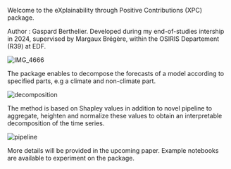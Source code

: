 Welcome to the eXplainability through Positive Contributions (XPC) package.

Author : Gaspard Berthelier. 
Developed during my end-of-studies intership in 2024, supervised by Margaux Brégère, within the OSIRIS Departement (R39) at EDF.

![IMG_4666](https://github.com/user-attachments/assets/2d97d263-1390-44b5-9b81-a475628fbc57)

The package enables to decompose the forecasts of a model according to specified parts, e.g a climate and non-climate part.

![decomposition](https://github.com/user-attachments/assets/ff3ca909-2483-4d99-a11b-cbf8953bb090)

The method is based on Shapley values in addition to novel pipeline to aggregate, heighten and normalize these values to obtain an interpretable decomposition of the time series.

![pipeline](https://github.com/user-attachments/assets/2e0f54ab-5409-42a1-b254-40aa804247b0)

More details will be provided in the upcoming paper. Example notebooks are available to experiment on the package.
